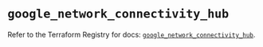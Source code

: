 # `google_network_connectivity_hub`

Refer to the Terraform Registry for docs: [`google_network_connectivity_hub`](https://registry.terraform.io/providers/hashicorp/google/6.34.0/docs/resources/network_connectivity_hub).
